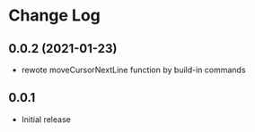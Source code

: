 # Change Log

## 0.0.2 (2021-01-23)
- rewote moveCursorNextLine function by build-in commands
## 0.0.1
- Initial release